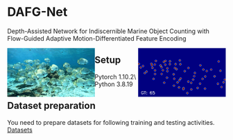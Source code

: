 # DAFG-Net
Depth-Assisted Network for Indiscernible Marine Object Counting with Flow-Guided Adaptive Motion-Differentiated Feature Encoding

<div>
  <img src="./assets/images.gif" width="40%" alt="teaser" align=center style="float: left;" />
  <img src="./assets/gt.gif" width="40%" alt="teaser" align=center style="float: right;" />
</div>



## Setup
Pytorch 1.10.2\\
Python 3.8.19

## Dataset preparation 
You need to prepare datasets for following training and testing activities. [Datasets](https://drive.google.com/file/d/1WxS9cO6cAX-mbXNYFKSZvMZiT54deSpc/view?usp=sharing)
